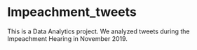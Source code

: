 # Impeachment_tweets
This is a Data Analytics project. We analyzed tweets during the Impeachment Hearing in November 2019.
